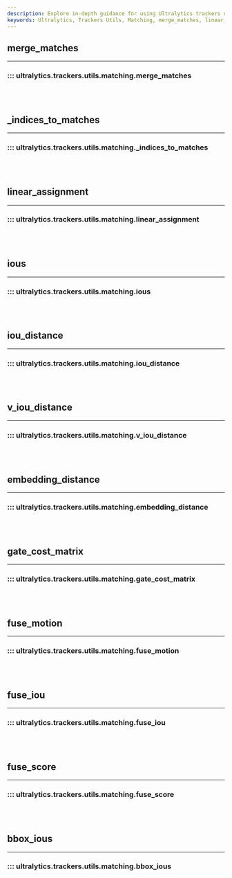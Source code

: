 ```yaml
---
description: Explore in-depth guidance for using Ultralytics trackers utils matching, including merge_matches, linear_assignment, iou_distance, embedding_distance, fuse_motion, and fuse_score.
keywords: Ultralytics, Trackers Utils, Matching, merge_matches, linear_assignment, iou_distance, embedding_distance, fuse_motion, fuse_score, documentation
---
```


## merge_matches
---
### ::: ultralytics.trackers.utils.matching.merge_matches
<br><br>

## _indices_to_matches
---
### ::: ultralytics.trackers.utils.matching._indices_to_matches
<br><br>

## linear_assignment
---
### ::: ultralytics.trackers.utils.matching.linear_assignment
<br><br>

## ious
---
### ::: ultralytics.trackers.utils.matching.ious
<br><br>

## iou_distance
---
### ::: ultralytics.trackers.utils.matching.iou_distance
<br><br>

## v_iou_distance
---
### ::: ultralytics.trackers.utils.matching.v_iou_distance
<br><br>

## embedding_distance
---
### ::: ultralytics.trackers.utils.matching.embedding_distance
<br><br>

## gate_cost_matrix
---
### ::: ultralytics.trackers.utils.matching.gate_cost_matrix
<br><br>

## fuse_motion
---
### ::: ultralytics.trackers.utils.matching.fuse_motion
<br><br>

## fuse_iou
---
### ::: ultralytics.trackers.utils.matching.fuse_iou
<br><br>

## fuse_score
---
### ::: ultralytics.trackers.utils.matching.fuse_score
<br><br>

## bbox_ious
---
### ::: ultralytics.trackers.utils.matching.bbox_ious
<br><br>